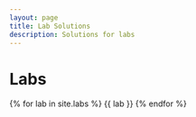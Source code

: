 ```yaml
---
layout: page
title: Lab Solutions
description: Solutions for labs
---
```


# Labs

{% for lab in site.labs %}
{{ lab }}
{% endfor %}